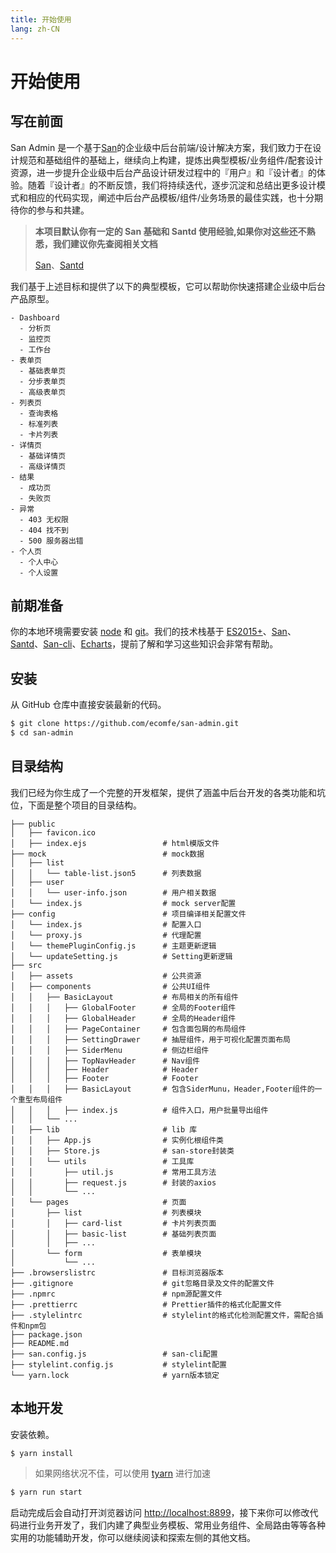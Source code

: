 ```yaml
---
title: 开始使用
lang: zh-CN
---
```

# 开始使用

## 写在前面

San Admin 是一个基于[San](https://baidu.github.io/san/)的企业级中后台前端/设计解决方案，我们致力于在设计规范和基础组件的基础上，继续向上构建，提炼出典型模板/业务组件/配套设计资源，进一步提升企业级中后台产品设计研发过程中的『用户』和『设计者』的体验。随着『设计者』的不断反馈，我们将持续迭代，逐步沉淀和总结出更多设计模式和相应的代码实现，阐述中后台产品模板/组件/业务场景的最佳实践，也十分期待你的参与和共建。

> **本项目默认你有一定的 San 基础和 Santd 使用经验,如果你对这些还不熟悉，我们建议你先查阅相关文档** 
>
> [San](https://baidu.github.io/san/)、[Santd](https://ecomfe.github.io/santd/#/docs/introduce)

我们基于上述目标和提供了以下的典型模板，它可以帮助你快速搭建企业级中后台产品原型。

```
- Dashboard
  - 分析页
  - 监控页
  - 工作台
- 表单页
  - 基础表单页
  - 分步表单页
  - 高级表单页
- 列表页
  - 查询表格
  - 标准列表
  - 卡片列表
- 详情页
  - 基础详情页
  - 高级详情页
- 结果
  - 成功页
  - 失败页
- 异常
  - 403 无权限
  - 404 找不到
  - 500 服务器出错
- 个人页
  - 个人中心
  - 个人设置
```

## 前期准备

你的本地环境需要安装 [node](http://nodejs.org/) 和 [git](https://git-scm.com/)。我们的技术栈基于 [ES2015+](http://es6.ruanyifeng.com/)、[San](https://baidu.github.io/san/)、[Santd](https://ecomfe.github.io/santd/#/docs/introduce)、[San-cli](https://ecomfe.github.io/san-cli/#/create-project)、[Echarts](https://echarts.apache.org/zh/index.html)，提前了解和学习这些知识会非常有帮助。

## 安装

从 GitHub 仓库中直接安装最新的代码。

```bash
$ git clone https://github.com/ecomfe/san-admin.git
$ cd san-admin
```

## 目录结构

我们已经为你生成了一个完整的开发框架，提供了涵盖中后台开发的各类功能和坑位，下面是整个项目的目录结构。

```
├── public
│   ├── favicon.ico            
│   ├── index.ejs                 # html模版文件
├── mock                          # mock数据
│   ├── list
│   │   └── table-list.json5      # 列表数据
│   ├── user
│   │   └── user-info.json        # 用户相关数据
│   └── index.js                  # mock server配置
├── config                        # 项目编译相关配置文件
│   └── index.js                  # 配置入口
│   └── proxy.js                  # 代理配置
│   └── themePluginConfig.js      # 主题更新逻辑
│   └── updateSetting.js          # Setting更新逻辑
├── src
│   ├── assets                    # 公共资源
│   ├── components                # 公共UI组件
│   │   ├── BasicLayout           # 布局相关的所有组件
│   │   │   ├── GlobalFooter      # 全局的Footer组件
│   │   │   ├── GlobalHeader      # 全局的Header组件
│   │   │   ├── PageContainer     # 包含面包屑的布局组件
│   │   │   ├── SettingDrawer     # 抽屉组件，用于可视化配置页面布局
│   │   │   ├── SiderMenu         # 侧边栏组件
│   │   │   ├── TopNavHeader      # Nav组件
│   │   │   ├── Header            # Header
│   │   │   ├── Footer            # Footer
│   │   │   ├── BasicLayout       # 包含SiderMunu，Header,Footer组件的一个重型布局组件
│   │   │   ├── index.js          # 组件入口，用户批量导出组件
│   │   └── ...
│   ├── lib                       # lib 库
│   │   ├── App.js                # 实例化根组件类
│   │   ├── Store.js              # san-store封装类
│   │   └── utils                 # 工具库
│   │       ├── util.js           # 常用工具方法
│   │       ├── request.js        # 封装的axios
│   │       └── ...
│   └── pages                     # 页面
│       ├── list                  # 列表模块
│       │   ├── card-list         # 卡片列表页面
│       │   ├── basic-list        # 基础列表页面
│       │   ├── ...               
│       └── form                  # 表单模块
│           └── ...
├── .browserslistrc               # 目标浏览器版本
├── .gitignore                    # git忽略目录及文件的配置文件
├── .npmrc                        # npm源配置文件
├── .prettierrc                   # Prettier插件的格式化配置文件
├── .stylelintrc                  # stylelint的格式化检测配置文件，需配合插件和npm包
├── package.json
├── README.md
├── san.config.js                 # san-cli配置
├── stylelint.config.js           # stylelint配置
└── yarn.lock                     # yarn版本锁定
```

## 本地开发

安装依赖。

```bash
$ yarn install
```

> 如果网络状况不佳，可以使用 [tyarn](https://www.npmjs.com/package/tyarn) 进行加速

```bash
$ yarn run start
```

启动完成后会自动打开浏览器访问 [http://localhost:8899](http://localhost:8899/)，接下来你可以修改代码进行业务开发了，我们内建了典型业务模板、常用业务组件、全局路由等等各种实用的功能辅助开发，你可以继续阅读和探索左侧的其他文档。


